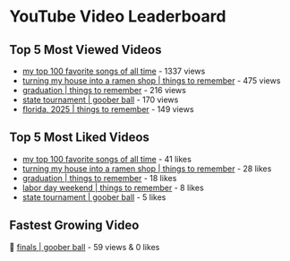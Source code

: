 # YouTube Video Leaderboard

## Top 5 Most Viewed Videos
- [my top 100 favorite songs of all time](https://youtu.be/zYnjnriU374) - 1337 views
- [turning my house into a ramen shop | things to remember](https://youtu.be/RBDZBPQs_fI) - 475 views
- [graduation | things to remember](https://youtu.be/l2r22Se8iw4) - 216 views
- [state tournament | goober ball](https://youtu.be/Ci5MFGdfzOE) - 170 views
- [florida, 2025 | things to remember](https://youtu.be/EGSwAs7yjAY) - 149 views

## Top 5 Most Liked Videos
- [my top 100 favorite songs of all time](https://youtu.be/zYnjnriU374) - 41 likes
- [turning my house into a ramen shop | things to remember](https://youtu.be/RBDZBPQs_fI) - 28 likes
- [graduation | things to remember](https://youtu.be/l2r22Se8iw4) - 18 likes
- [labor day weekend | things to remember](https://youtu.be/I6uEidcqydk) - 8 likes
- [state tournament | goober ball](https://youtu.be/Ci5MFGdfzOE) - 5 likes

## Fastest Growing Video
🔹 [finals | goober ball](https://youtu.be/srDTP8KR9QE) - 59 views & 0 likes
